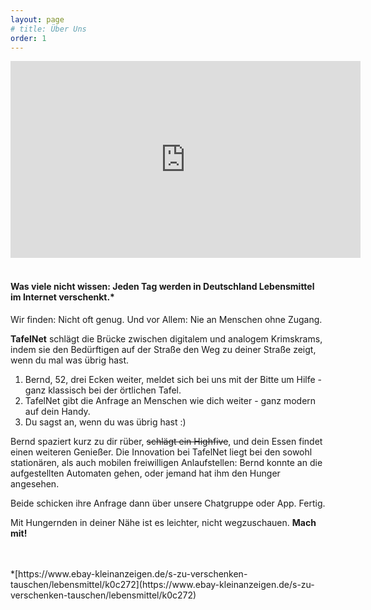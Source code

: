 ```yaml
---
layout: page
# title: Über Uns
order: 1
---
```


<iframe width="560" height="315" src="https://www.youtube.com/embed/IKuJMeJiA3w" frameborder="0" allow="accelerometer; autoplay; encrypted-media; gyroscope; picture-in-picture" allowfullscreen></iframe>

<br>
<br>

#### Was viele nicht wissen: Jeden Tag werden in Deutschland Lebensmittel im Internet verschenkt.*

Wir finden: Nicht oft genug. Und vor Allem: Nie an Menschen ohne Zugang.


**TafelNet** schlägt die Brücke zwischen digitalem und analogem Krimskrams, indem sie den Bedürftigen auf der Straße den Weg zu deiner Straße zeigt, wenn du mal was übrig hast.

1. Bernd, 52, drei Ecken weiter, meldet sich bei uns mit der Bitte um Hilfe - ganz klassisch bei der örtlichen Tafel.
2. TafelNet gibt die Anfrage an Menschen wie dich weiter - ganz modern auf dein Handy.
3. Du sagst an, wenn du was übrig hast :)

Bernd spaziert kurz zu dir rüber, ~~schlägt ein Highfive~~, und dein Essen findet einen weiteren Genießer. Die Innovation bei TafelNet liegt bei den sowohl stationären, als auch mobilen freiwilligen Anlaufstellen: Bernd konnte an die aufgestellten Automaten gehen, oder jemand hat ihm den Hunger angesehen.

Beide schicken ihre Anfrage dann über unsere Chatgruppe oder App. Fertig.

Mit Hungernden in deiner Nähe ist es leichter, nicht wegzuschauen. **Mach mit!**


<br>
<br>
*[https://www.ebay-kleinanzeigen.de/s-zu-verschenken-tauschen/lebensmittel/k0c272](https://www.ebay-kleinanzeigen.de/s-zu-verschenken-tauschen/lebensmittel/k0c272)